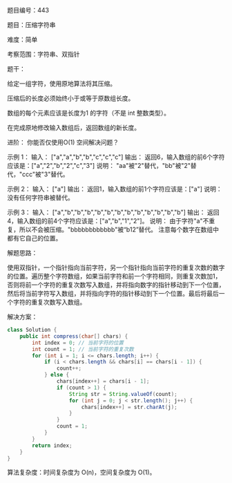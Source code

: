 题目编号：443

题目：压缩字符串

难度：简单

考察范围：字符串、双指针

题干：

给定一组字符，使用原地算法将其压缩。

压缩后的长度必须始终小于或等于原数组长度。

数组的每个元素应该是长度为1 的字符（不是 int 整数类型）。

在完成原地修改输入数组后，返回数组的新长度。

进阶：
你能否仅使用O(1) 空间解决问题？

示例 1：
输入：
["a","a","b","b","c","c","c"]
输出：
返回6，输入数组的前6个字符应该是：["a","2","b","2","c","3"]
说明：
"aa"被"2"替代，"bb"被"2"替代，"ccc"被"3"替代。

示例 2：
输入：
["a"]
输出：
返回1，输入数组的前1个字符应该是：["a"]
说明：
没有任何字符串被替代。

示例 3：
输入：
["a","b","b","b","b","b","b","b","b","b","b","b","b"]
输出：
返回4，输入数组的前4个字符应该是：["a","b","1","2"]。
说明：
由于字符"a"不重复，所以不会被压缩。"bbbbbbbbbbbb"被“b12”替代。
注意每个数字在数组中都有它自己的位置。

解题思路：

使用双指针，一个指针指向当前字符，另一个指针指向当前字符的重复次数的数字的位置。遍历整个字符数组，如果当前字符和前一个字符相同，则重复次数加1，否则将前一个字符的重复次数写入数组，并将指向数字的指针移动到下一个位置，然后将当前字符写入数组，并将指向字符的指针移动到下一个位置。最后将最后一个字符的重复次数写入数组。

解决方案：

```java
class Solution {
    public int compress(char[] chars) {
        int index = 0; // 当前字符的位置
        int count = 1; // 当前字符的重复次数
        for (int i = 1; i <= chars.length; i++) {
            if (i < chars.length && chars[i] == chars[i - 1]) {
                count++;
            } else {
                chars[index++] = chars[i - 1];
                if (count > 1) {
                    String str = String.valueOf(count);
                    for (int j = 0; j < str.length(); j++) {
                        chars[index++] = str.charAt(j);
                    }
                }
                count = 1;
            }
        }
        return index;
    }
}
```

算法复杂度：时间复杂度为 O(n)，空间复杂度为 O(1)。